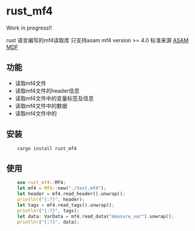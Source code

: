 # rust_mf4
Work in progress!!

rust 语言编写的mf4读取库
只支持asam mf4 version >= 4.0
标准来源 <a href="https://www.asam.net/standards/detail/mdf/wiki/">ASAM MDF</a>


## 功能

- 读取mf4文件
- 读取mf4文件的header信息
- 读取mf4文件中的变量标签及信息
- 读取mf4文件中的数据
- 读取mf4文件中的

## 安装

```shell
    cargo install rust_mf4
```

## 使用

```rust
    use rust_mf4::Mf4;
    let mf4 = Mf4::new("./test.mf4");
    let header = mf4.read_header().unwrap();
    println!("{:?}", header);
    let tags = mf4.read_tags().unwrap();
    println!("{:?}", tags);
    let data: VarData = mf4.read_data("measure_var").unwrap();
    println!("{:?}", data);
```